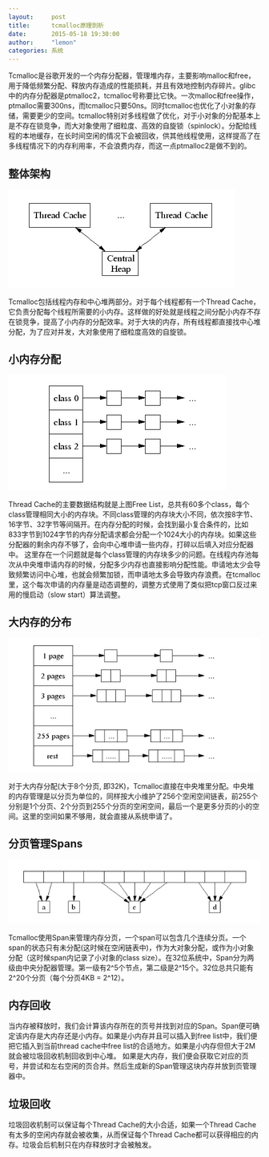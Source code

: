 ```yaml
---
layout:     post
title:      tcmalloc原理剖析
date:       2015-05-18 19:30:00
author:     "lemon"
categories: 系统
---
```


Tcmalloc是谷歌开发的一个内存分配器，管理堆内存，主要影响malloc和free，用于降低频繁分配、释放内存造成的性能损耗，并且有效地控制内存碎片。glibc中的内存分配器是ptmalloc2，tcmalloc号称要比它快。一次malloc和free操作，ptmalloc需要300ns，而tcmalloc只要50ns。同时tcmalloc也优化了小对象的存储，需要更少的空间。tcmalloc特别对多线程做了优化，对于小对象的分配基本上是不存在锁竞争，而大对象使用了细粒度、高效的自旋锁（spinlock）。分配给线程的本地缓存，在长时间空闲的情况下会被回收，供其他线程使用，这样提高了在多线程情况下的内存利用率，不会浪费内存，而这一点ptmalloc2是做不到的。

## 整体架构

![system](/images/tcmalloc/1.png)

Tcmalloc包括线程内存和中心堆两部分。对于每个线程都有一个Thread Cache，它负责分配每个线程所需要的小内存。这样做的好处就是线程之间分配小内存不存在锁竞争，提高了小内存的分配效率。对于大块的内存，所有线程都直接找中心堆分配，为了应对并发，大对象使用了细粒度高效的自旋锁。

## 小内存分配

![system](/images/tcmalloc/2.png)

Thread Cache的主要数据结构就是上图Free List，总共有60多个class，每个class管理相同大小的内存块。不同class管理的内存块大小不同，依次按8字节、16字节、32字节等间隔开。在内存分配的时候，会找到最小复合条件的，比如833字节到1024字节的内存分配请求都会分配一个1024大小的内存块。如果这些分配器的剩余内存不够了，会向中心堆申请一些内存，打碎以后填入对应分配器中。
这里存在一个问题就是每个class管理的内存块多少的问题。在线程内存池每次从中央堆申请内存的时候，分配多少内存也直接影响分配性能。申请地太少会导致频繁访问中心堆，也就会频繁加锁，而申请地太多会导致内存浪费。在tcmalloc里，这个每次申请的内存量是动态调整的，调整方式使用了类似把tcp窗口反过来用的慢启动（slow start）算法调整。

## 大内存的分布

![system](/images/tcmalloc/3.png)

对于大内存分配(大于8个分页, 即32K)，Tcmalloc直接在中央堆里分配。中央堆的内存管理是以分页为单位的，同样按大小维护了256个空闲空间链表，前255个分别是1个分页、2个分页到255个分页的空闲空间，最后一个是更多分页的小的空间。这里的空间如果不够用，就会直接从系统申请了。

## 分页管理Spans

![system](/images/tcmalloc/4.png)

Tcmalloc使用Span来管理内存分页，一个span可以包含几个连续分页。一个span的状态只有未分配(这时候在空闲链表中)，作为大对象分配，或作为小对象分配（这时候span内记录了小对象的class size）。在32位系统中，Span分为两级由中央分配器管理。第一级有2^5个节点，第二级是2^15个。32位总共只能有2^20个分页（每个分页4KB = 2^12）。

## 内存回收

当内存被释放时，我们会计算该内存所在的页号并找到对应的Span。Span便可确定该内存是大内存还是小内存。如果是小内存并且可以插入到free list中，我们便把它插入到当前thread cache中free list的合适地方。如果是小内存但但大于2M就会被垃圾回收机制回收到中心堆。
如果是大内存，我们便会获取它对应的页号，并尝试和左右空闲的页合并。然后生成新的Span管理这块内存并放到页管理器中。

## 垃圾回收

垃圾回收机制可以保证每个Thread Cache的大小合适，如果一个Thread Cache有太多的空闲内存就会被收集，从而保证每个Thread Cache都可以获得相应的内存。垃圾会后机制只在内存释放时才会被触发。



